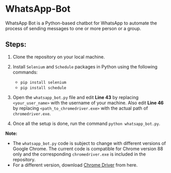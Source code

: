 # WhatsApp-Bot
WhatsApp Bot is a Python-based chatbot for WhatsApp to automate the process of sending messages to one or more person or a group.

## Steps:

1. Clone the repository on your local machine.

2. Install `Selenium` and `Schedule` packages in Python using the following commands:
   - `pip install selenium`
   - `pip install schedule`
   
3. Open the `whatsapp_bot.py` file and edit **Line 43** by replacing `<your_user_name>` with the username of your machine. Also edit **Line 46** by replacing `<path_to_chromedriver.exe>` with the actual path of `chromedriver.exe`.

4. Once all the setup is done, run the command `python whatsapp_bot.py`.

**Note:** 
- The `whatsapp_bot.py` code is subject to change with different versions of Google Chrome. The current code is compatible for Chrome version 88 only and the corresponding `chromedriver.exe` is included in the repository.
- For a different version, download [Chrome Driver](https://chromedriver.chromium.org/downloads) from here.
